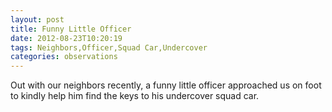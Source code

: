 ```yaml
---
layout: post
title: Funny Little Officer
date: 2012-08-23T10:20:19
tags: Neighbors,Officer,Squad Car,Undercover
categories: observations
---
```


Out with our neighbors recently, a funny little officer approached us on foot
to kindly help him find the keys to his undercover squad car.





